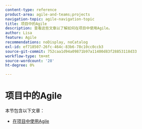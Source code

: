 ```yaml
---
content-type: reference
product-area: agile-and-teams;projects
navigation-topic: agile-navigation-topic
title: 项目中的Agile
description: 查看这些文章以了解如何在项目中使用Agile。
author: Lisa
feature: Agile
recommendations: noDisplay, noCatalog
exl-id: ef718507-26fc-464c-83b6-78c10cc0ccb3
source-git-commit: 752caa1d94a09871b97a11400d83f28853118d33
workflow-type: tm+mt
source-wordcount: '28'
ht-degree: 0%

---
```


# 项目中的Agile

本节包含以下文章：

* [在项目中使用Agile](../../agile/agile-in-projects/use-agile-on-a-project.md)
